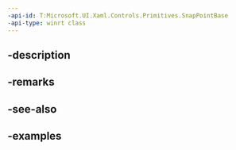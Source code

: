 ```yaml
---
-api-id: T:Microsoft.UI.Xaml.Controls.Primitives.SnapPointBase
-api-type: winrt class
---
```


## -description

## -remarks

## -see-also

## -examples

